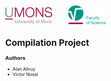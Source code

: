 <p>
    <img src="./resources/readme/umons.png" width="150" alt="UMONS Logo">
        &nbsp&nbsp&nbsp&nbsp&nbsp&nbsp&nbsp&nbsp&nbsp&nbsp&nbsp
    <img src="./resources/readme/umons-fs.png" width="120" alt="UMONS Logo">
</p>

# Compilation Project

### Authors

- Alan Altruy
- Victor Nosal

